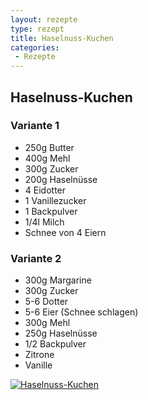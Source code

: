 ```yaml
---
layout: rezepte
type: rezept
title: Haselnuss-Kuchen
categories:
 - Rezepte
---
```


## Haselnuss-Kuchen

### Variante 1

- 250g Butter
- 400g Mehl
- 300g Zucker
- 200g Haselnüsse
- 4 Eidotter
- 1 Vanillezucker
- 1 Backpulver
- 1/4l Milch
- Schnee von 4 Eiern

### Variante 2

- 300g Margarine
- 300g Zucker
- 5-6 Dotter
- 5-6 Eier (Schnee schlagen)
- 300g Mehl
- 250g Haselnüsse
- 1/2 Backpulver
- Zitrone
- Vanille

<a href="{{site.baseurl_rezepte}}/img/haselnusskuchen.jpg"><img alt="Haselnuss-Kuchen" src="{{site.baseurl_rezepte}}/img/haselnusskuchen.jpg" class="original_rezept" /></a>

